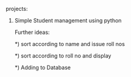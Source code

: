 projects:

 1) Simple Student management using python

    Further ideas:
    
     *) sort according to name and issue roll nos
     
     *) sort according to roll no and display
     
     *) Adding to Database

